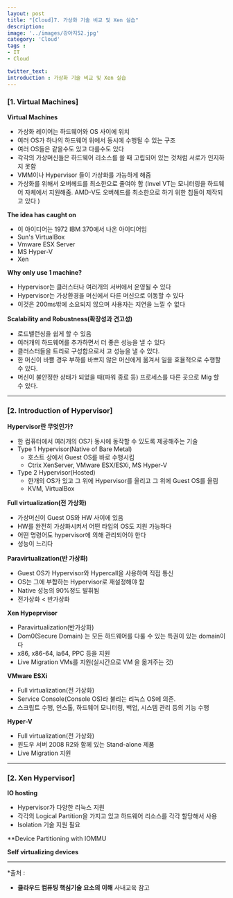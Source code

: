 ```yaml
---
layout: post
title: "[Cloud]7. 가상화 기술 비교 및 Xen 실습"
description: 
image: '../images/강아지52.jpg'
category: 'Cloud'
tags : 
- IT
- Cloud

twitter_text: 
introduction : 가상화 기술 비교 및 Xen 실습
---
```



### [1. Virtual Machines]

**Virtual Machines**
- 가상화 레이어는 하드웨어와 OS 사이에 위치
- 여러 OS가 하나의 하드웨어 위에서 동시에 수행될 수 있는 구조
- 여러 OS들은 같을수도 있고 다를수도 있다
- 각각의 가상머신들은 하드웨어 리소스를 쓸 때 고립되어 있는 것처럼 서로가 인지하지 못함
- VMM이나 Hypervisor 들이 가상화를 가능하게 해줌
- 가상화를 위해서 오버헤드를 최소한으로 줄여야 함
(Invel VT는 모니터링을 하드웨어 자체에서 지원해줌. AMD-V도 오버헤드를 최소한으로 하기 위한 칩들이 제작되고 있다 )




**The idea has caught on**
- 이 아이디어는 1972 IBM 370에서 나온 아이디어임
- Sun's VirtualBox
- Vmware ESX Server
- MS Hyper-V
- Xen



**Why only use 1 machine?**
- Hypervisor는 클러스터나 여러개의 서버에서 운영될 수 있다
- Hypervisor는 가상환경을 머신에서 다른 머신으로 이동할 수 있다
- 이것은 200ms밖에 소요되지 않으며 사용자는 지연을 느낄 수 없다



**Scalability and Robustness(확장성과 견고성)**
- 로드밸런싱을 쉽게 할 수 있음
- 여러개의 하드웨어를 추가하면서 더 좋은 성능을 낼 수 있다
- 클러스터들을 트리로 구성함으로서 고 성능을 낼 수 있다.
- 한 머신이 바쁠 경우 부하를 바쁘지 않은 머신에게 옮겨서 일을 효율적으로 수행할 수 있다.
- 머신이 불안정한 상태가 되었을 때(파워 종료 등) 프로세스를 다른 곳으로 Mig 할 수 있다.



_ _ _


### [2. Introduction of Hypervisor]


**Hypervisor란 무엇인가?**
- 한 컴퓨터에서 여러개의 OS가 동시에 동작할 수 있도록 제공해주는 기술
- Type 1 Hypervisor(Native of Bare Metal)
	- 호스트 상에서 Guest OS를 바로 수행시킴
	- Ctrix XenServer, VMware ESX/ESXi, MS Hyper-V
- Type 2 Hypervisor(Hosted)
	- 한개의 OS가 있고 그 위에 Hypervisor를 올리고 그 위에 Guest OS를 올림
	- KVM, VirtualBox



**Full virtualization(전 가상화)**
- 가상머신이 Guest OS와 HW 사이에 있음
- HW를 완전히 가상화시켜서 어떤 타입의 OS도 지원 가능하다
- 어떤 명령어도 hypervisor에 의해 관리되어야 한다
- 성능이 느리다



**Paravirtualization(반 가상화)**
- Guest OS가 Hypervisor와 Hypercall을 사용하여 직접 통신 
- OS는 그에 부합하는 Hypervisor로 재설정해야 함
- Native 성능의 90%정도 발휘됨
- 전가상화 < 반가상화


**Xen Hypeprvisor**
- Paravirtualization(반가상화)
- Dom0(Secure Domain) 는 모든 하드웨어를 다룰 수 있는 특권이 있는 domain이다
- x86, x86-64, ia64, PPC 등을 지원
- Live Migration VMs를 지원(실시간으로 VM 을 옮겨주는 것)




**VMware ESXi**
- Full virtualization(전 가상화)
- Service Console(Console OS)라 불리는 리눅스 OS에 의존. 
- 스크립트 수행, 인스톨, 하드웨어 모니터링, 백업, 시스템 관리 등의 기능 수행


**Hyper-V**
- Full virtualization(전 가상화)
- 윈도우 서버 2008 R2와 함께 있는 Stand-alone 제품
- Live Migration 지원

_ _ _


### [2. Xen Hypervisor]

**IO hosting**
- Hypervisor가 다양한 리눅스 지원
- 각각의 Logical Partition을 가지고 있고 하드웨어 리소스를 각각 할당해서 사용
- Isolation 기술 지원 필요

**Device Partitioning with IOMMU

**Self virtualizing devices**



_ _ _


*출처 : 
- **클라우드 컴퓨팅 핵심기술 요소의 이해** 사내교육 참고